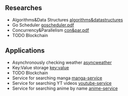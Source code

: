 ## Researches
* Algorithms&Data Structures [algorithms&datastructures](https://github.com/diyliv/Algorithms-DataStructures)
* Go Scheduler [goscheduler.pdf](https://github.com/diyliv/goscheduler/blob/main/%D0%9F%D0%BB%D0%B0%D0%BD%D0%B8%D1%80%D0%BE%D0%B2%D1%89%D0%B8%D0%BA%20Go.pdf)
* Concurrency&Parallelism [con&par.pdf](https://github.com/diyliv/concurrency_and_parallelism/blob/main/concurrency_and_parallelism.pdf)
* TODO Blockchain

## Applications
* Asynchronously checking weather [asyncweather](https://github.com/diyliv/asyncweather)
* Key:Value storage [key:value](https://github.com/diyliv/keyvaluestorage)
* TODO Blockchain
* Service for searching manga [manga-service](https://github.com/diyliv/manga-service)
* Service for searching YT videos [youtube-service](https://github.com/diyliv/youtubeservice)
* Service for searching anime by name [anime-service](https://github.com/diyliv/anime)
